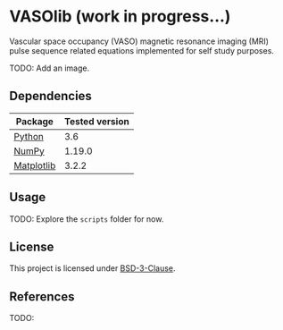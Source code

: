 # VASOlib (work in progress...)
Vascular space occupancy (VASO) magnetic resonance imaging (MRI) pulse sequence related equations implemented for self study purposes.

TODO: Add an image.

## Dependencies
| Package                                            | Tested version |
|----------------------------------------------------|----------------|
| [Python](https://www.python.org/downloads/release) | 3.6            |
| [NumPy](http://www.numpy.org/)                     | 1.19.0         |
| [Matplotlib](https://matplotlib.org/)              | 3.2.2         |

## Usage
TODO: Explore the `scripts` folder for now.

## License
This project is licensed under [BSD-3-Clause](https://opensource.org/licenses/BSD-3-Clause).

## References
TODO:
